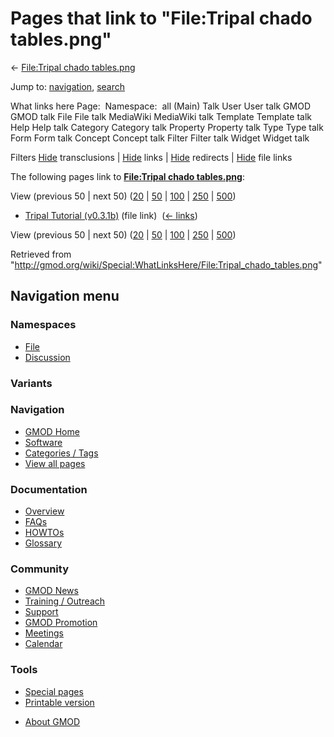 <div id="mw-page-base" class="noprint">

</div>

<div id="mw-head-base" class="noprint">

</div>

<div id="content" class="mw-body" role="main">

<span id="top"></span>

<div id="mw-js-message" style="display:none;">

</div>



# <span dir="auto">Pages that link to "File:Tripal chado tables.png"</span>

<div id="bodyContent">

<div id="contentSub">

← [File:Tripal chado
tables.png](/wiki/File:Tripal_chado_tables.png "File:Tripal chado tables.png")

</div>

<div id="jump-to-nav" class="mw-jump">

Jump to: [navigation](#mw-navigation), [search](#p-search)

</div>

<div id="mw-content-text">

What links here Page:  Namespace:  all (Main) Talk User User talk GMOD
GMOD talk File File talk MediaWiki MediaWiki talk Template Template talk
Help Help talk Category Category talk Property Property talk Type Type
talk Form Form talk Concept Concept talk Filter Filter talk Widget
Widget talk

Filters
[Hide](/mediawiki/index.php?title=Special:WhatLinksHere/File:Tripal_chado_tables.png&hidetrans=1 "Special:WhatLinksHere/File:Tripal chado tables.png")
transclusions \|
[Hide](/mediawiki/index.php?title=Special:WhatLinksHere/File:Tripal_chado_tables.png&hidelinks=1 "Special:WhatLinksHere/File:Tripal chado tables.png")
links \|
[Hide](/mediawiki/index.php?title=Special:WhatLinksHere/File:Tripal_chado_tables.png&hideredirs=1 "Special:WhatLinksHere/File:Tripal chado tables.png")
redirects \|
[Hide](/mediawiki/index.php?title=Special:WhatLinksHere/File:Tripal_chado_tables.png&hideimages=1 "Special:WhatLinksHere/File:Tripal chado tables.png")
file links

The following pages link to **[File:Tripal chado
tables.png](/wiki/File:Tripal_chado_tables.png "File:Tripal chado tables.png")**:

View (previous 50 \| next 50)
([20](/mediawiki/index.php?title=Special:WhatLinksHere/File:Tripal_chado_tables.png&limit=20 "Special:WhatLinksHere/File:Tripal chado tables.png")
\|
[50](/mediawiki/index.php?title=Special:WhatLinksHere/File:Tripal_chado_tables.png&limit=50 "Special:WhatLinksHere/File:Tripal chado tables.png")
\|
[100](/mediawiki/index.php?title=Special:WhatLinksHere/File:Tripal_chado_tables.png&limit=100 "Special:WhatLinksHere/File:Tripal chado tables.png")
\|
[250](/mediawiki/index.php?title=Special:WhatLinksHere/File:Tripal_chado_tables.png&limit=250 "Special:WhatLinksHere/File:Tripal chado tables.png")
\|
[500](/mediawiki/index.php?title=Special:WhatLinksHere/File:Tripal_chado_tables.png&limit=500 "Special:WhatLinksHere/File:Tripal chado tables.png"))

- [Tripal Tutorial
  (v0.3.1b)](/wiki/Tripal_Tutorial_(v0.3.1b) "Tripal Tutorial (v0.3.1b)")
  (file link) ‎ <span class="mw-whatlinkshere-tools">([←
  links](/mediawiki/index.php?title=Special:WhatLinksHere&target=Tripal+Tutorial+%28v0.3.1b%29 "Special:WhatLinksHere"))</span>

View (previous 50 \| next 50)
([20](/mediawiki/index.php?title=Special:WhatLinksHere/File:Tripal_chado_tables.png&limit=20 "Special:WhatLinksHere/File:Tripal chado tables.png")
\|
[50](/mediawiki/index.php?title=Special:WhatLinksHere/File:Tripal_chado_tables.png&limit=50 "Special:WhatLinksHere/File:Tripal chado tables.png")
\|
[100](/mediawiki/index.php?title=Special:WhatLinksHere/File:Tripal_chado_tables.png&limit=100 "Special:WhatLinksHere/File:Tripal chado tables.png")
\|
[250](/mediawiki/index.php?title=Special:WhatLinksHere/File:Tripal_chado_tables.png&limit=250 "Special:WhatLinksHere/File:Tripal chado tables.png")
\|
[500](/mediawiki/index.php?title=Special:WhatLinksHere/File:Tripal_chado_tables.png&limit=500 "Special:WhatLinksHere/File:Tripal chado tables.png"))

</div>

<div class="printfooter">

Retrieved from
"<http://gmod.org/wiki/Special:WhatLinksHere/File:Tripal_chado_tables.png>"

</div>

<div id="catlinks" class="catlinks catlinks-allhidden">

</div>

<div class="visualClear">

</div>

</div>

</div>

<div id="mw-navigation">

## Navigation menu

<div id="mw-head">



<div id="left-navigation">

<div id="p-namespaces" class="vectorTabs" role="navigation"
aria-labelledby="p-namespaces-label">

### Namespaces

- <span id="ca-nstab-image"><a href="/wiki/File:Tripal_chado_tables.png" accesskey="c"
  title="View the file page [c]">File</a></span>
- <span id="ca-talk"><a
  href="/mediawiki/index.php?title=File_talk:Tripal_chado_tables.png&amp;action=edit&amp;redlink=1"
  accesskey="t"
  title="Discussion about the content page [t]">Discussion</a></span>

</div>

<div id="p-variants" class="vectorMenu emptyPortlet" role="navigation"
aria-labelledby="p-variants-label">

### 

### Variants[](#)

<div class="menu">

</div>

</div>

</div>





</div>

</div>

</div>

<div id="mw-panel">

<div id="p-logo" role="banner">

<a href="/wiki/Main_Page"
style="background-image: url(http://gmod.org/images/GMOD-cogs.png);"
title="Visit the main page"></a>

</div>

<div id="p-Navigation" class="portal" role="navigation"
aria-labelledby="p-Navigation-label">

### Navigation

<div class="body">

- <span id="n-GMOD-Home">[GMOD Home](/wiki/Main_Page)</span>
- <span id="n-Software">[Software](/wiki/GMOD_Components)</span>
- <span id="n-Categories-.2F-Tags">[Categories /
  Tags](/wiki/Categories)</span>
- <span id="n-View-all-pages">[View all
  pages](/wiki/Special:AllPages)</span>

</div>

</div>

<div id="p-Documentation" class="portal" role="navigation"
aria-labelledby="p-Documentation-label">

### Documentation

<div class="body">

- <span id="n-Overview">[Overview](/wiki/Overview)</span>
- <span id="n-FAQs">[FAQs](/wiki/Category:FAQ)</span>
- <span id="n-HOWTOs">[HOWTOs](/wiki/Category:HOWTO)</span>
- <span id="n-Glossary">[Glossary](/wiki/Glossary)</span>

</div>

</div>

<div id="p-Community" class="portal" role="navigation"
aria-labelledby="p-Community-label">

### Community

<div class="body">

- <span id="n-GMOD-News">[GMOD News](/wiki/GMOD_News)</span>
- <span id="n-Training-.2F-Outreach">[Training /
  Outreach](/wiki/Training_and_Outreach)</span>
- <span id="n-Support">[Support](/wiki/Support)</span>
- <span id="n-GMOD-Promotion">[GMOD
  Promotion](/wiki/GMOD_Promotion)</span>
- <span id="n-Meetings">[Meetings](/wiki/Meetings)</span>
- <span id="n-Calendar">[Calendar](/wiki/Calendar)</span>

</div>

</div>

<div id="p-tb" class="portal" role="navigation"
aria-labelledby="p-tb-label">

### Tools

<div class="body">

- <span id="t-specialpages"><a href="/wiki/Special:SpecialPages" accesskey="q"
  title="A list of all special pages [q]">Special pages</a></span>
- <span id="t-print"><a
  href="/mediawiki/index.php?title=Special:WhatLinksHere/File:Tripal_chado_tables.png&amp;printable=yes"
  rel="alternate" accesskey="p"
  title="Printable version of this page [p]">Printable version</a></span>

</div>

</div>

</div>

</div>

<div id="footer" role="contentinfo">

- <span id="footer-places-about">[About
  GMOD](/wiki/GMOD:About "GMOD:About")</span>

<!-- -->






</div>
